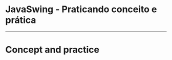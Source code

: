 # JavaSwing - Praticando conceito e prática  

---------------------------------------------------------------------------------------------------

# Concept and practice
